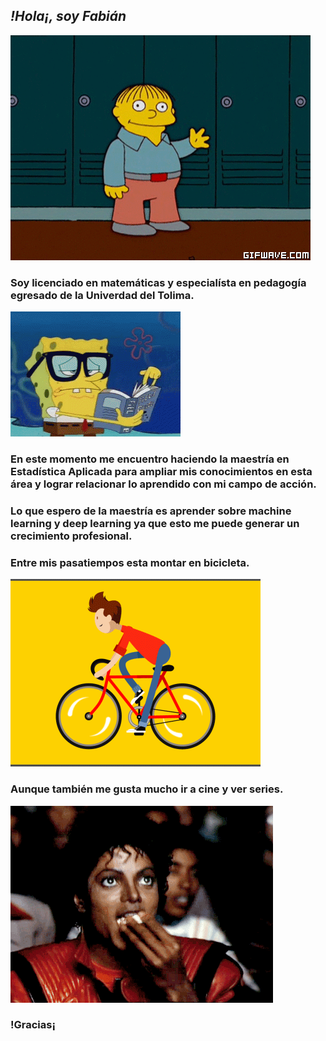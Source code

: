 ## *!Hola¡, soy Fabián*
![saludo](saludo.gif)

### Soy licenciado en matemáticas y especialísta en pedagogía egresado de la **Univerdad del Tolima**.
![intelectual](intelectual.gif)

### En este momento me encuentro haciendo la maestría en **Estadística Aplicada** para ampliar mis conocimientos en esta área y lograr relacionar lo aprendido con mi campo de acción.

### Lo que espero de la maestría es aprender sobre machine learning y deep learning ya que esto me puede generar un crecimiento profesional.

### Entre mis pasatiempos esta montar en bicicleta.
![bici](bici.gif)

### Aunque también me gusta mucho ir a cine y ver series.
![palomitas](palomitas.gif)

### !Gracias¡